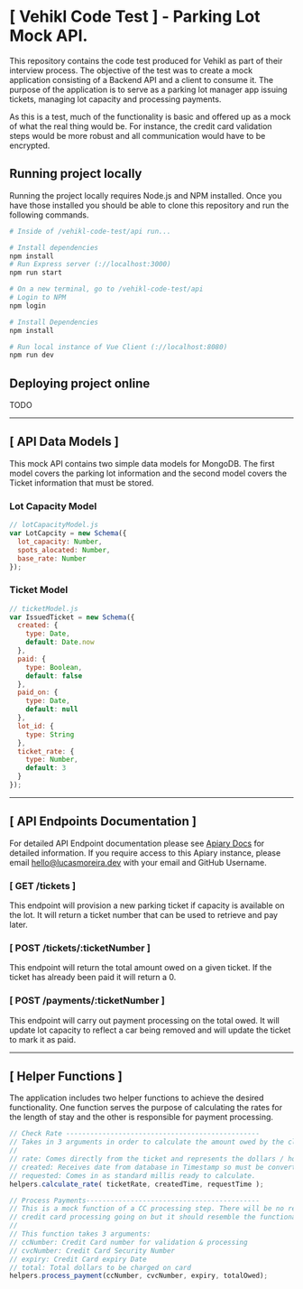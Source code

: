 # [ Vehikl Code Test ] - Parking Lot Mock API.
This repository contains the code test produced for Vehikl as part of their interview process. The objective of the test was to create a mock application consisting of a Backend API and a client to consume it. The purpose of the application is to serve as a parking lot manager app issuing tickets, managing lot capacity and processing payments.

As this is a test, much of the functionality is basic and offered up as a mock of what the real thing would be. For instance, the credit card validation steps would be more robust and all communication would have to be encrypted.

## Running project locally
Running the project locally requires Node.js and NPM installed. Once you have those installed you should be able to clone this repository and run the following commands.

```bash
# Inside of /vehikl-code-test/api run...

# Install dependencies
npm install
# Run Express server (://localhost:3000)
npm run start

# On a new terminal, go to /vehikl-code-test/api
# Login to NPM
npm login

# Install Dependencies
npm install

# Run local instance of Vue Client (://localhost:8080)
npm run dev
```

## Deploying project online
TODO

----

## [ API Data Models ]
This mock API contains two simple data models for MongoDB. The first model covers the parking lot information and the second model covers the Ticket information that must be stored.

### Lot Capacity Model
```js
// lotCapacityModel.js
var LotCapcity = new Schema({
  lot_capacity: Number,
  spots_alocated: Number,
  base_rate: Number
});
```

### Ticket Model
```js
// ticketModel.js
var IssuedTicket = new Schema({
  created: {
    type: Date,
    default: Date.now
  },
  paid: {
    type: Boolean,
    default: false
  },
  paid_on: {
    type: Date,
    default: null
  },
  lot_id: {
    type: String
  },
  ticket_rate: {
    type: Number,
    default: 3
  }
});
```

---

## [ API Endpoints Documentation ]
For detailed API Endpoint documentation please see [Apiary Docs](https://app.apiary.io/vehikltest/) for detailed information. If you require access to
this Apiary instance, please email hello@lucasmoreira.dev with your email and GitHub Username.

### [ GET /tickets ]
This endpoint will provision a new parking ticket if capacity is available on the lot. It will return a ticket number that can be used to retrieve and pay later.

### [ POST /tickets/:ticketNumber ]
This endpoint will return the total amount owed on a given ticket. If the ticket has already been paid it will return a 0.

### [ POST /payments/:ticketNumber ]
This endpoint will carry out payment processing on the total owed. It will update lot capacity to reflect a car being removed and will update the ticket to mark it as paid.

---

## [ Helper Functions ]
The application includes two helper functions to achieve the desired functionality. One function serves the purpose of calculating the rates for the length of stay and the other is responsible for payment processing.

```js
// Check Rate ------------------------------------------------
// Takes in 3 arguments in order to calculate the amount owed by the client.
//
// rate: Comes directly from the ticket and represents the dollars / hour cost.
// created: Receives date from database in Timestamp so must be converted to millis.
// requested: Comes in as standard millis ready to calculate.
helpers.calculate_rate( ticketRate, createdTime, requestTime );

// Process Payments-------------------------------------------
// This is a mock function of a CC processing step. There will be no real
// credit card processing going on but it should resemble the functionality
//
// This function takes 3 arguments:
// ccNumber: Credit Card number for validation & processing
// cvcNumber: Credit Card Security Number
// expiry: Credit Card expiry Date
// total: Total dollars to be charged on card
helpers.process_payment(ccNumber, cvcNumber, expiry, totalOwed);
```
